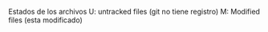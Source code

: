 Estados de los archivos
U: untracked files (git no tiene registro)
M: Modified files (esta modificado)
